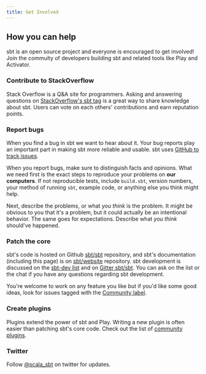 ```yaml
---
title: Get Involved
---
```


  [so]: https://stackoverflow.com/questions/tagged/sbt
  [sub]: https://typesafe.com/how/subscription
  [ml]: https://groups.google.com/d/forum/sbt-dev
  [github]: https://github.com/sbt/sbt
  [twitter]: https://twitter.com/scala_sbt
  [Community-Plugins]: release/docs/Community-Plugins.html
  [issues]: https://github.com/sbt/sbt/issues
  [website]: https://github.com/sbt/website
  [gitter]: https://gitter.im/sbt/sbt
  [community-label]: https://github.com/sbt/sbt/labels/Commuity

## How you can help

sbt is an open source project and everyone is encouraged to get involved!
Join the commuity of developers building sbt and related tools like Play and Activator.

### Contribute to StackOverflow

Stack Overflow is a Q&A site for programmers. 
Asking and answering questions on [StackOverflow's sbt tag][so] is a great way to share knowledge about sbt.
Users can vote on each others' contributions and earn reputation points.

### Report bugs

When you find a bug in sbt we want to hear about it.
Your bug reports play an important part in making sbt more reliable and usable.
sbt uses [GitHub to track issues][issues].

When you report bugs, make sure to distinguish facts and opinions.
What we need first is the exact steps to reproduce your problems on **our computers**.
If not reproducible tests, include `build.sbt`, version numbers, your method of running `sbt`,
example code, or anything else you think might help.

Next, describe the problems, or what *you think* is the problem.
It might be obvious to you that it's a problem, but it could actually be an intentional behavior.
The same goes for expectations. Describe what *you think* should've happened. 

### Patch the core

sbt's code is hosted on Github [sbt/sbt][github] repository,
and sbt's documentation (including this page) is on [sbt/website][website] repository.
sbt development is discussed on the [sbt-dev list][ml] and
on [Gitter sbt/sbt][gitter].
You can ask on the list or the chat if you have any questions regarding sbt development.

You're welcome to work on any feature you like but if you'd like some good ideas,
look for issues tagged with the [Community label][community-label].

### Create plugins

Plugins extend the power of sbt and Play.
Writing a new plugin is often easier than patching sbt's core code. 
Check out the list of [community plugins][Community-Plugins].

### Twitter

Follow [@scala_sbt][twitter] on twitter for updates.
